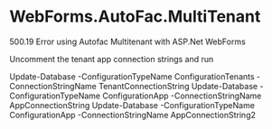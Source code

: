 # WebForms.AutoFac.MultiTenant
500.19 Error using Autofac Multitenant with ASP.Net WebForms

Uncomment the tenant app connection strings and run 

Update-Database -ConfigurationTypeName ConfigurationTenants -ConnectionStringName TenantConnectionString
Update-Database -ConfigurationTypeName ConfigurationApp -ConnectionStringName AppConnectionString
Update-Database -ConfigurationTypeName ConfigurationApp -ConnectionStringName AppConnectionString2
